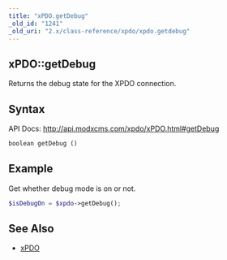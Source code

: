 ```yaml
---
title: "xPDO.getDebug"
_old_id: "1241"
_old_uri: "2.x/class-reference/xpdo/xpdo.getdebug"
---
```


## xPDO::getDebug

Returns the debug state for the XPDO connection.

## Syntax

API Docs: <http://api.modxcms.com/xpdo/xPDO.html#getDebug>

``` php 
boolean getDebug ()
```

## Example

Get whether debug mode is on or not.

``` php 
$isDebugOn = $xpdo->getDebug();
```

## See Also

- [xPDO](/xpdo/2.x/class-reference/xpdo "xPDO")